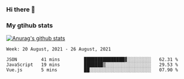 ### Hi there 👋

### My gtihub stats

[![Anurag's github stats](https://github-readme-stats.vercel.app/api?username=gaozhidong)](https://github.com/gaozhidong/github-readme-stats)

<!--START_SECTION:waka-->
```text
Week: 20 August, 2021 - 26 August, 2021

JSON         41 mins         ███████████████▓░░░░░░░░░   62.31 % 
JavaScript   19 mins         ███████▒░░░░░░░░░░░░░░░░░   29.53 % 
Vue.js       5 mins          ██░░░░░░░░░░░░░░░░░░░░░░░   07.90 % 
```
<!--END_SECTION:waka-->